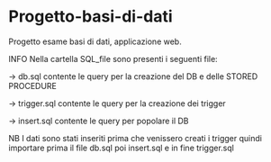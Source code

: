 # Progetto-basi-di-dati
Progetto esame basi di dati, applicazione web.

INFO
Nella cartella SQL_file sono presenti i seguenti file:

  -> db.sql contente le query per la creazione del DB e delle STORED PROCEDURE
 
  -> trigger.sql contente le query per la creazione dei trigger

  -> insert.sql contente le query per popolare il DB
 
 NB 
 I dati sono stati inseriti prima che venissero creati i trigger quindi importare prima il file db.sql poi insert.sql e in fine trigger.sql 
